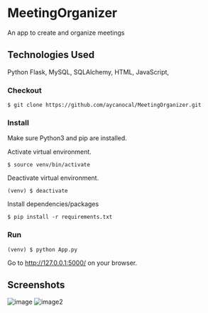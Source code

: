 # MeetingOrganizer

An app to create and organize meetings

## Technologies Used

Python Flask, MySQL, SQLAlchemy, HTML, JavaScript, 

### Checkout

`$ git clone https://github.com/aycanocal/MeetingOrganizer.git`

### Install

Make sure Python3 and pip are installed.

Activate virtual environment.

`$ source venv/bin/activate`

Deactivate virtual environment.

`(venv) $ deactivate`

Install dependencies/packages

`$ pip install -r requirements.txt`

### Run

`(venv) $ python App.py`

Go to http://127.0.0.1:5000/ on your browser.

## Screenshots

![image](https://user-images.githubusercontent.com/39797208/104125110-b8133180-5365-11eb-9154-f94165fb67ad.png)
![image2](https://user-images.githubusercontent.com/39797208/104125133-db3de100-5365-11eb-969a-2c150b3d775a.png)


